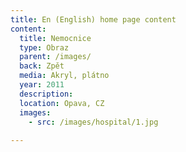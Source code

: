 ```yaml
---
title: En (English) home page content
content:
  title: Nemocnice
  type: Obraz
  parent: /images/
  back: Zpět
  media: Akryl, plátno
  year: 2011
  description: 
  location: Opava, CZ
  images:
    - src: /images/hospital/1.jpg
    
---
```

